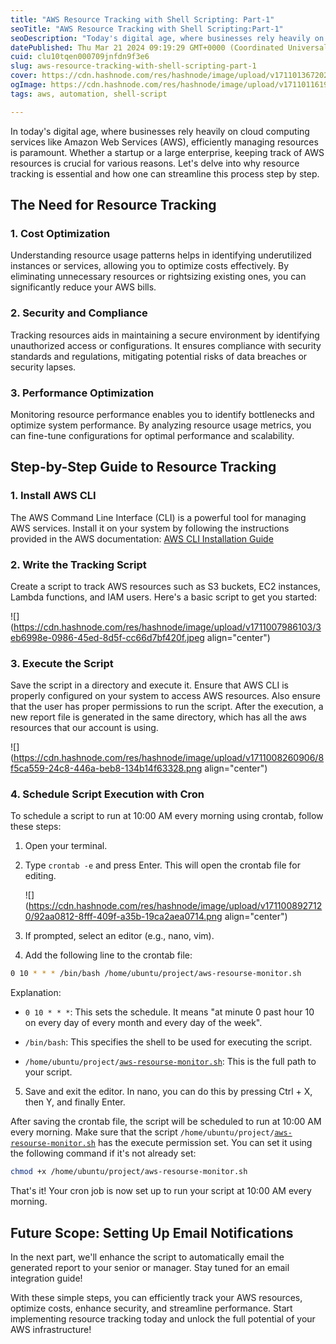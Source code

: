```yaml
---
title: "AWS Resource Tracking with Shell Scripting: Part-1"
seoTitle: "AWS Resource Tracking with Shell Scripting:Part-1"
seoDescription: "Today's digital age, where businesses rely heavily on cloud computing services like Amazon Web Services (AWS), efficiently managing resources is paramount"
datePublished: Thu Mar 21 2024 09:19:29 GMT+0000 (Coordinated Universal Time)
cuid: clu10tqen000709jnfdn9f3e6
slug: aws-resource-tracking-with-shell-scripting-part-1
cover: https://cdn.hashnode.com/res/hashnode/image/upload/v1711013672027/2d8fc6fb-7510-413b-b218-eee073ef58a2.png
ogImage: https://cdn.hashnode.com/res/hashnode/image/upload/v1711011619134/c6b05b6f-2d10-4089-ab27-84e6c02385f6.gif
tags: aws, automation, shell-script

---
```


In today's digital age, where businesses rely heavily on cloud computing services like Amazon Web Services (AWS), efficiently managing resources is paramount. Whether a startup or a large enterprise, keeping track of AWS resources is crucial for various reasons. Let's delve into why resource tracking is essential and how one can streamline this process step by step.

## The Need for Resource Tracking

### 1\. Cost Optimization

Understanding resource usage patterns helps in identifying underutilized instances or services, allowing you to optimize costs effectively. By eliminating unnecessary resources or rightsizing existing ones, you can significantly reduce your AWS bills.

### 2\. Security and Compliance

Tracking resources aids in maintaining a secure environment by identifying unauthorized access or configurations. It ensures compliance with security standards and regulations, mitigating potential risks of data breaches or security lapses.

### 3\. Performance Optimization

Monitoring resource performance enables you to identify bottlenecks and optimize system performance. By analyzing resource usage metrics, you can fine-tune configurations for optimal performance and scalability.

## Step-by-Step Guide to Resource Tracking

### 1\. Install AWS CLI

The AWS Command Line Interface (CLI) is a powerful tool for managing AWS services. Install it on your system by following the instructions provided in the AWS documentation: [AWS CLI Installation Guide](https://docs.aws.amazon.com/cli/latest/userguide/cli-chap-install.html)

### 2\. Write the Tracking Script

Create a script to track AWS resources such as S3 buckets, EC2 instances, Lambda functions, and IAM users. Here's a basic script to get you started:

![](https://cdn.hashnode.com/res/hashnode/image/upload/v1711007986103/3eb6998e-0986-45ed-8d5f-cc66d7bf420f.jpeg align="center")

### 3\. Execute the Script

Save the script in a directory and execute it. Ensure that AWS CLI is properly configured on your system to access AWS resources. Also ensure that the user has proper permissions to run the script. After the execution, a new report file is generated in the same directory, which has all the aws resources that our account is using.

![](https://cdn.hashnode.com/res/hashnode/image/upload/v1711008260906/8f5ca559-24c8-446a-beb8-134b14f63328.png align="center")

### 4\. Schedule Script Execution with Cron

To schedule a script to run at 10:00 AM every morning using crontab, follow these steps:

1. Open your terminal.
    
2. Type `crontab -e` and press Enter. This will open the crontab file for editing.
    
    ![](https://cdn.hashnode.com/res/hashnode/image/upload/v1711008927120/92aa0812-8fff-409f-a35b-19ca2aea0714.png align="center")
    
3. If prompted, select an editor (e.g., nano, vim).
    
4. Add the following line to the crontab file:
    

```bash
0 10 * * * /bin/bash /home/ubuntu/project/aws-resourse-monitor.sh
```

Explanation:

* `0 10 * * *`: This sets the schedule. It means "at minute 0 past hour 10 on every day of every month and every day of the week".
    
* `/bin/bash`: This specifies the shell to be used for executing the script.
    
* `/home/ubuntu/project/`[`aws-resourse-monitor.sh`](http://aws-resourse-monitor.sh): This is the full path to your script.
    

5. Save and exit the editor. In nano, you can do this by pressing Ctrl + X, then Y, and finally Enter.
    

After saving the crontab file, the script will be scheduled to run at 10:00 AM every morning. Make sure that the script `/home/ubuntu/project/`[`aws-resourse-monitor.sh`](http://aws-resourse-monitor.sh) has the execute permission set. You can set it using the following command if it's not already set:

```bash
chmod +x /home/ubuntu/project/aws-resourse-monitor.sh
```

That's it! Your cron job is now set up to run your script at 10:00 AM every morning.

## Future Scope: Setting Up Email Notifications

In the next part, we'll enhance the script to automatically email the generated report to your senior or manager. Stay tuned for an email integration guide!

With these simple steps, you can efficiently track your AWS resources, optimize costs, enhance security, and streamline performance. Start implementing resource tracking today and unlock the full potential of your AWS infrastructure!